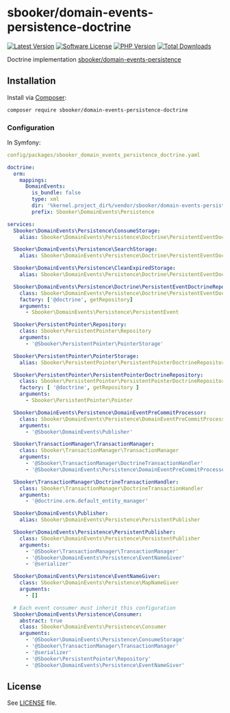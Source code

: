 # sbooker/domain-events-persistence-doctrine

[![Latest Version][badge-release]][release]
[![Software License][badge-license]][license]
[![PHP Version][badge-php]][php]
[![Total Downloads][badge-downloads]][downloads]

Doctrine implementation [sbooker/domain-events-persistence](https://github.com/sbooker/domain-events-persistence)

## Installation
Install via [Composer][composer]:
```bash
composer require sbooker/domain-events-persistence-doctrine
```

### Configuration

In Symfony:
```yaml
config/packages/sbooker_domain_events_persistence_doctrine.yaml

doctrine:
  orm:
    mappings:
      DomainEvents:
        is_bundle: false
        type: xml
        dir: '%kernel.project_dir%/vendor/sbooker/domain-events-persistence-doctrine-doctrine/src/Mapping'
        prefix: Sbooker\DomainEvents\Persistence

services:
  Sbooker\DomainEvents\Persistence\ConsumeStorage:
    alias: Sbooker\DomainEvents\Persistence\Doctrine\PersistentEventDoctrineRepository

  Sbooker\DomainEvents\Persistence\SearchStorage:
    alias: Sbooker\DomainEvents\Persistence\Doctrine\PersistentEventDoctrineRepository

  Sbooker\DomainEvents\Persistence\CleanExpiredStorage:
    alias: Sbooker\DomainEvents\Persistence\Doctrine\PersistentEventDoctrineRepository

  Sbooker\DomainEvents\Persistence\Doctrine\PersistentEventDoctrineRepository:
    class: Sbooker\DomainEvents\Persistence\Doctrine\PersistentEventDoctrineRepository
    factory: ['@doctrine', getRepository]
    arguments:
      - Sbooker\DomainEvents\Persistence\PersistentEvent

  Sbooker\PersistentPointer\Repository:
    class: Sbooker\PersistentPointer\Repository
    arguments:
      - '@Sbooker\PersistentPointer\PointerStorage'

  Sbooker\PersistentPointer\PointerStorage:
    alias: Sbooker\PersistentPointer\PersistentPointerDoctrineRepository

  Sbooker\PersistentPointer\PersistentPointerDoctrineRepository:
    class: Sbooker\PersistentPointer\PersistentPointerDoctrineRepository
    factory: [ '@doctrine', getRepository ]
    arguments:
      - Sbooker\PersistentPointer\Pointer

  Sbooker\DomainEvents\Persistence\DomainEventPreCommitProcessor:
    class: Sbooker\DomainEvents\Persistence\DomainEventPreCommitProcessor
    arguments:
      - '@Sbooker\DomainEvents\Publisher'

  Sbooker\TransactionManager\TransactionManager:
    class: Sbooker\TransactionManager\TransactionManager
    arguments:
      - '@Sbooker\TransactionManager\DoctrineTransactionHandler'
      - '@Sbooker\DomainEvents\Persistence\DomainEventPreCommitProcessor'

  Sbooker\TransactionManager\DoctrineTransactionHandler:
    class: Sbooker\TransactionManager\DoctrineTransactionHandler
    arguments:
      - '@doctrine.orm.default_entity_manager'

  Sbooker\DomainEvents\Publisher:
    alias: Sbooker\DomainEvents\Persistence\PersistentPublisher

  Sbooker\DomainEvents\Persistence\PersistentPublisher:
    class: Sbooker\DomainEvents\Persistence\PersistentPublisher
    arguments:
      - '@Sbooker\TransactionManager\TransactionManager'
      - '@Sbooker\DomainEvents\Persistence\EventNameGiver'
      - '@serializer'

  Sbooker\DomainEvents\Persistence\EventNameGiver:
    class: Sbooker\DomainEvents\Persistence\MapNameGiver
    arguments:
      - []

  # Each event consumer must inherit this configuration
  Sbooker\DomainEvents\Persistence\Consumer:
    abstract: true
    class: Sbooker\DomainEvents\Persistence\Consumer
    arguments:
      - '@Sbooker\DomainEvents\Persistence\ConsumeStorage'
      - '@Sbooker\TransactionManager\TransactionManager'
      - '@serializer'
      - '@Sbooker\PersistentPointer\Repository'
      - '@Sbooker\DomainEvents\Persistence\EventNameGiver'


```

## License
See [LICENSE][license] file.

[badge-release]: https://img.shields.io/packagist/v/sbooker/domain-events-persistence-doctrine.svg?style=flat-square
[badge-license]: https://img.shields.io/badge/license-MIT-brightgreen.svg?style=flat-square
[badge-php]: https://img.shields.io/packagist/php-v/sbooker/domain-events-persistence-doctrine.svg?style=flat-square
[badge-downloads]: https://img.shields.io/packagist/dt/sbooker/domain-events-persistence-doctrine.svg?style=flat-square

[release]: https://img.shields.io/packagist/v/sbooker/domain-events-persistence-doctrine
[license]: https://github.com/sbooker/domain-events-persistence-doctrine/blob/master/LICENSE
[php]: https://php.net
[downloads]: https://packagist.org/packages/sbooker/domain-events-persistence-doctrine

[composer]: https://getcomposer.org
